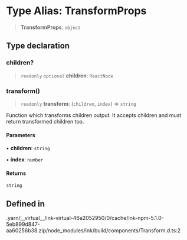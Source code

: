 # Type Alias: TransformProps

> **TransformProps**: `object`

## Type declaration

### children?

> `readonly` `optional` **children**: `ReactNode`

### transform()

> `readonly` **transform**: (`children`, `index`) => `string`

Function which transforms children output. It accepts children and must return transformed children too.

#### Parameters

• **children**: `string`

• **index**: `number`

#### Returns

`string`

## Defined in

.yarn/\_\_virtual\_\_/ink-virtual-46a2052950/0/cache/ink-npm-5.1.0-5eb899d847-aa60256b38.zip/node\_modules/ink/build/components/Transform.d.ts:2
